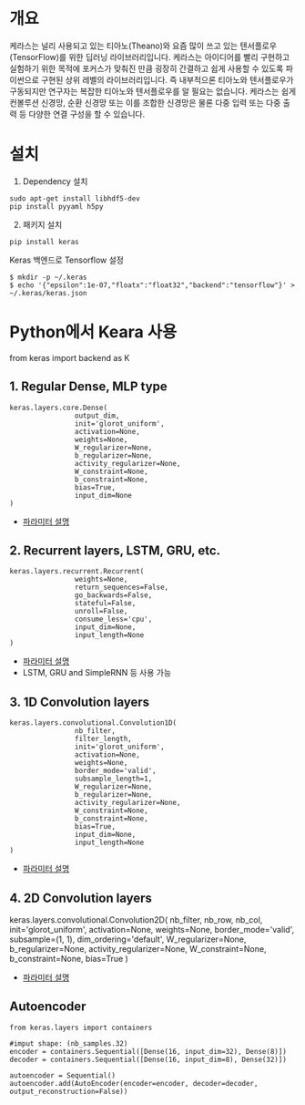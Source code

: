 # 개요

케라스는 널리 사용되고 있는 티아노(Theano)와 요즘 많이 쓰고 있는 텐서플로우(TensorFlow)를 위한 딥러닝 라이브러리입니다. 케라스는 아이디어를 빨리 구현하고 실험하기 위한 목적에 포커스가 맞춰진 만큼 굉장히 간결하고 쉽게 사용할 수 있도록 파이썬으로 구현된 상위 레벨의 라이브러리입니다. 즉 내부적으론 티아노와 텐서플로우가 구동되지만 연구자는 복잡한 티아노와 텐서플로우를 알 필요는 없습니다. 케라스는 쉽게 컨볼루션 신경망, 순환 신경망 또는 이를 조합한 신경망은 물론 다중 입력 또는 다중 출력 등 다양한 연결 구성을 할 수 있습니다.

# 설치
1. Dependency 설치
```
sudo apt-get install libhdf5-dev
pip install pyyaml h5py
```
2. 패키지 설치
```
pip install keras
```
Keras 백엔드로 Tensorflow 설정
```
$ mkdir -p ~/.keras
$ echo '{"epsilon":1e-07,"floatx":"float32","backend":"tensorflow"}' > ~/.keras/keras.json
```

# Python에서 Keara 사용
from keras import backend as K

## 1. Regular Dense, MLP type
```
keras.layers.core.Dense(
                output_dim, 
                init='glorot_uniform', 
                activation=None, 
                weights=None, 
                W_regularizer=None, 
                b_regularizer=None, 
                activity_regularizer=None, 
                W_constraint=None, 
                b_constraint=None, 
                bias=True, 
                input_dim=None
)
```
* [파라미터 설명](https://keras.io/layers/core/#dense)

## 2. Recurrent layers, LSTM, GRU, etc. 
```
keras.layers.recurrent.Recurrent(
                weights=None, 
                return_sequences=False, 
                go_backwards=False, 
                stateful=False, 
                unroll=False, 
                consume_less='cpu', 
                input_dim=None, 
                input_length=None
)
```
* [파라미터 설명](https://keras.io/layers/recurrent/)
* LSTM, GRU and SimpleRNN 등 사용 가능


## 3. 1D Convolution layers
```
keras.layers.convolutional.Convolution1D(
                nb_filter, 
                filter_length, 
                init='glorot_uniform', 
                activation=None, 
                weights=None, 
                border_mode='valid', 
                subsample_length=1, 
                W_regularizer=None, 
                b_regularizer=None, 
                activity_regularizer=None, 
                W_constraint=None, 
                b_constraint=None, 
                bias=True, 
                input_dim=None, 
                input_length=None
)
```

* [파라미터 설명](https://keras.io/layers/convolutional/)



## 4. 2D Convolution layers
keras.layers.convolutional.Convolution2D(
                nb_filter, 
                nb_row, nb_col, 
                init='glorot_uniform', 
                activation=None, 
                weights=None, 
                border_mode='valid', 
                subsample=(1, 1), 
                dim_ordering='default', 
                W_regularizer=None, 
                b_regularizer=None, 
                activity_regularizer=None, 
                W_constraint=None, 
                b_constraint=None, 
                bias=True
)

* [파라미터 설명](https://keras.io/layers/convolutional/#convolution2d)




## Autoencoder

```
from keras.layers import containers

#imput shape: (nb_samples.32)
encoder = containers.Sequential([Dense(16, input_dim=32), Dense(8)])
decoder = containers.Sequential([Dense(16, input_dim=8), Dense(32)])

autoencoder = Sequential()
autoencoder.add(AutoEncoder(encoder=encoder, decoder=decoder, output_reconstruction=False))
```



















































